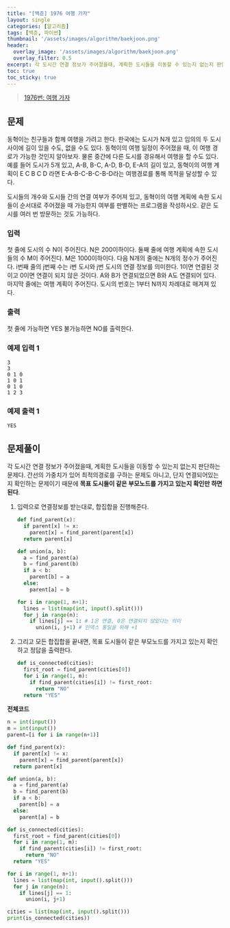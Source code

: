 ```yaml
---
title: "[백준] 1976 여행 가자"
layout: single
categories: [알고리즘]
tags: [백준, 파이썬]
thumbnail: '/assets/images/algorithm/baekjoon.png'
header:
  overlay_image: '/assets/images/algorithm/baekjoon.png'
  overlay_filter: 0.5
excerpt: 각 도시간 연결 정보가 주어졌을때, 계획한 도시들을 이동할 수 있는지 없는지 판단하는 문제다. 간선의 가중치가 있어 최적의경로를 구하는 문제도 아니고, 단지 연결되어있는지 확인하는 문제이기 때문에 목표 도시들이 같은 부모노드를 가지고 있는지 확인만 하면된다.
toc: true
toc_sticky: true
---
```


>[1976번: 여행 가자](https://www.acmicpc.net/problem/1976)
>

## 문제

동혁이는 친구들과 함께 여행을 가려고 한다. 한국에는 도시가 N개 있고 임의의 두 도시 사이에 길이 있을 수도, 없을 수도 있다. 동혁이의 여행 일정이 주어졌을 때, 이 여행 경로가 가능한 것인지 알아보자. 물론 중간에 다른 도시를 경유해서 여행을 할 수도 있다. 예를 들어 도시가 5개 있고, A-B, B-C, A-D, B-D, E-A의 길이 있고, 동혁이의 여행 계획이 E C B C D 라면 E-A-B-C-B-C-B-D라는 여행경로를 통해 목적을 달성할 수 있다.

도시들의 개수와 도시들 간의 연결 여부가 주어져 있고, 동혁이의 여행 계획에 속한 도시들이 순서대로 주어졌을 때 가능한지 여부를 판별하는 프로그램을 작성하시오. 같은 도시를 여러 번 방문하는 것도 가능하다.

### 입력

첫 줄에 도시의 수 N이 주어진다. N은 200이하이다. 둘째 줄에 여행 계획에 속한 도시들의 수 M이 주어진다. M은 1000이하이다. 다음 N개의 줄에는 N개의 정수가 주어진다. i번째 줄의 j번째 수는 i번 도시와 j번 도시의 연결 정보를 의미한다. 1이면 연결된 것이고 0이면 연결이 되지 않은 것이다. A와 B가 연결되었으면 B와 A도 연결되어 있다. 마지막 줄에는 여행 계획이 주어진다. 도시의 번호는 1부터 N까지 차례대로 매겨져 있다.

### 출력

첫 줄에 가능하면 YES 불가능하면 NO를 출력한다.

### 예제 입력 1

```
3
3
0 1 0
1 0 1
0 1 0
1 2 3
```

### 예제 출력 1

```
YES
```

## 문제풀이

각 도시간 연결 정보가 주어졌을때, 계획한 도시들을 이동할 수 있는지 없는지 판단하는 문제다. 간선의 가중치가 있어 최적의경로를 구하는 문제도 아니고, 단지 연결되어있는지 확인하는 문제이기 때문에 **목표 도시들이 같은 부모노드를 가지고 있는지 확인만 하면된다**.

1. 입력으로 연결정보를 받는대로, 합집합을 진행해준다.
    
    ```python
    def find_parent(x):
      if parent[x] != x:
        parent[x] = find_parent(parent[x]) 
      return parent[x]
    
    def union(a, b):
      a = find_parent(a)
      b = find_parent(b)
      if a < b:
        parent[b] = a
      else:
        parent[a] = b
    
    for i in range(1, n+1):
      lines = list(map(int, input().split()))
      for j in range(n):
        if lines[j] == 1: # 1은 연결, 0은 연결되지 않았다는 의미
          union(i, j+1) # 인덱스 통일을 위해 +1
    ```
    
2. 그리고 모든 합집합을 끝내면, 목표 도시들이 같은 부모노드를 가지고 있는지 확인하고 정답을 출력한다.
    
    ```python
    def is_connected(cities):
      first_root = find_parent(cities[0])
      for i in range(1, m):
        if find_parent(cities[i]) != first_root:
          return "NO"
      return "YES"
    ```
    

**전체코드**

```python
n = int(input()) 
m = int(input())
parent=[i for i in range(n+1)]

def find_parent(x):
  if parent[x] != x:
    parent[x] = find_parent(parent[x]) 
  return parent[x]

def union(a, b):
  a = find_parent(a)
  b = find_parent(b)
  if a < b:
    parent[b] = a
  else:
    parent[a] = b

def is_connected(cities):
  first_root = find_parent(cities[0])
  for i in range(1, m):
    if find_parent(cities[i]) != first_root:
      return "NO"
  return "YES"

for i in range(1, n+1):
  lines = list(map(int, input().split()))
  for j in range(n):
    if lines[j] == 1:
      union(i, j+1)

cities = list(map(int, input().split()))
print(is_connected(cities))
```
